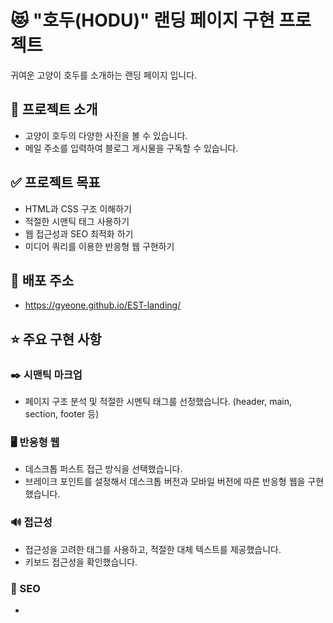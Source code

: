 # 😻 "호두(HODU)" 랜딩 페이지 구현 프로젝트
귀여운 고양이 호두를 소개하는 랜딩 페이지 입니다.
## 📌 프로젝트 소개
* 고양이 호두의 다양한 사진을 볼 수 있습니다.
* 메일 주소를 입력하여 블로그 게시물을 구독할 수 있습니다.
## ✅ 프로젝트 목표
* HTML과 CSS 구조 이해하기
* 적절한 시맨틱 태그 사용하기
* 웹 접근성과 SEO 최적화 하기
* 미디어 쿼리를 이용한 반응형 웹 구현하기
## 🔗 배포 주소
* https://gyeone.github.io/EST-landing/
## ⭐ 주요 구현 사항
### ✒️ 시맨틱 마크업
* 페이지 구조 분석 및 적절한 시멘틱 태그를 선정했습니다. (header, main, section, footer 등)
### 🖥️ 반응형 웹
* 데스크톱 퍼스트 접근 방식을 선택했습니다.
* 브레이크 포인트를 설정해서 데스크톱 버전과 모바일 버전에 따른 반응형 웹을 구현했습니다.
### 🔊 접근성
* 접근성을 고려한 태그를 사용하고, 적절한 대체 텍스트를 제공했습니다.
* 키보드 접근성을 확인했습니다.
### 🔎 SEO
* <title> 태그를 사용해서 검색 엔진에 페이지의 주제가 무엇인지 알려주었습니다.
* 대표 url 설정, 메타 태그 이용, 제목 태그(h1 ~ h6)를 사용하여 검색엔진 최적화에 도움을 주었습니다.
### 🔡 네이밍 방법론
*  BEM 방법론 (Block, Element, Modifier)을 사용했습니다.
## 🔧 기술 스택
  <img src="https://img.shields.io/badge/html5-E34F26?style=for-the-badge&logo=html5&logoColor=white"> <img src="https://img.shields.io/badge/css-1572B6?style=for-the-badge&logo=css3&logoColor=white"> 
## 📅 개발 기간
 * 2025-06-18 ~ 2025-06-23
## 📂 프로젝트 구조
 ```
 ┣ 📜index.html
 ┣ 📂css
 ┃ ┣ 📜font.css
 ┃ ┣ 📜mobile.css
 ┃ ┣ 📜reset.css
 ┃ ┗ 📜style.css
 ┣ 📂images
 ┃ ┣ 📜.DS_Store
 ┃ ┣ 📜arrow-left.svg
 ┃ ┣ 📜arrow-right.svg
 ┃ ┣ 📜blog.svg
 ┃ ┣ 📜box-cat.png
 ┃ ┣ 📜cat-subscribe.png
 ┃ ┣ 📜facebook.svg
 ┃ ┣ 📜img_1.jpg
 ┃ ┣ 📜img_2.jpg
 ┃ ┣ 📜img_3.jpg
 ┃ ┣ 📜img_4.png
 ┃ ┣ 📜img_5.png
 ┃ ┣ 📜img_5_pc.png
 ┃ ┣ 📜instagram.svg
 ┃ ┣ 📜logo.png
 ┃ ┣ 📜logo.svg
 ┃ ┣ 📜mail.svg
 ┃ ┣ 📜menu.svg
 ┃ ┣ 📜modal-bg-img.png
 ┃ ┣ 📜top-btn.svg
 ┃ ┗ 📜youtube.svg
 ┗ 📜README.md
```
### 📂 css 폴더 구조 설명
파일명 | 파일 설명
--- | --- |
font.css | 웹 폰트가 담긴 곳입니다. |
mobile.css | 모바일용 스타일이 담긴 곳입니다. |
reset.css | User Agent Stylesheet를 리셋해주는 파일입니다. <br> 에릭 마이어의 reset css를 사용하여 모든 요소의 마진, 패딩을 0으로 만들고, 기본 서식을 제거해 주었습니다.|
style.css | PC 스타일 위주로 담겨 있으며, 모바일용 스타일을 제외한 모든 스타일이 포함된 곳입니다. |
## 📖 구현 화면
 __📍 브레이크 포인트 기준: 가로 너비 기반 미디어 쿼리 767px__
### 🖥️ 데스크톱 버전
 * __화면 너비가 768px 이상일 때 보여질 화면입니다.__   
![image](https://github.com/user-attachments/assets/68177934-7702-4f22-80df-3c5fe845a32a)
### 📱 모바일 버전
 * __화면 너비가 767px 이하일 때 보여질 화면입니다.__   
![image](https://github.com/user-attachments/assets/236031e6-717b-4db1-bf16-484bee06a953)
### 📤 오픈 그래프 프로토콜 구현
* __카카오톡 링크 공유 화면__   
![image](https://github.com/user-attachments/assets/fd9d2fa3-09ff-4e3b-bdce-14a2d4a88301)
## 👨‍💻 개발자
  __백기연__
